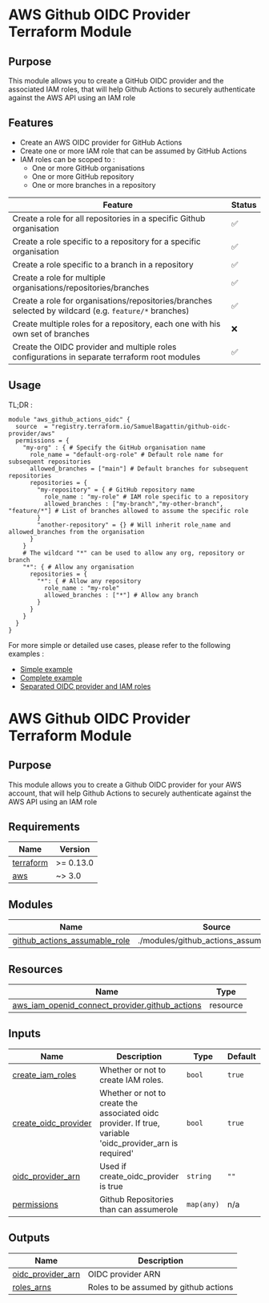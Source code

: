 
# AWS Github OIDC Provider Terraform Module

## Purpose
This module allows you to create a GitHub OIDC provider and the associated IAM roles, that will help Github Actions to securely authenticate against the AWS API using an IAM role

## Features
* Create an AWS OIDC provider for GitHub Actions
* Create one or more IAM role that can be assumed by GitHub Actions
* IAM roles can be scoped to :
  * One or more GitHub organisations
  * One or more GitHub repository
  * One or more branches in a repository

| Feature                                                                                                | Status |
|--------------------------------------------------------------------------------------------------------|--------|
| Create a role for all repositories in a specific Github organisation                                   | ✅      |
| Create a role specific to a repository for a specific organisation                                     | ✅      |
| Create a role specific to a branch in a repository                                                     | ✅      |
| Create a role for multiple organisations/repositories/branches                                         | ✅      |
| Create a role for organisations/repositories/branches selected by wildcard (e.g. `feature/*` branches) | ✅      | 
| Create multiple roles for a repository, each one with his own set of branches                          | ❌      |
| Create the OIDC provider and multiple roles configurations in separate terraform root modules          | ✅      |

## Usage
TL;DR :
```hcl
module "aws_github_actions_oidc" {
  source  = "registry.terraform.io/SamuelBagattin/github-oidc-provider/aws"
  permissions = {
    "my-org" : { # Specify the GitHub organisation name
      role_name = "default-org-role" # Default role name for subsequent repositories
      allowed_branches = ["main"] # Default branches for subsequent repositories
      repositories = {
        "my-repository" = { # GitHub repository name
          role_name : "my-role" # IAM role specific to a repository
          allowed_branches : ["my-branch","my-other-branch", "feature/*"] # List of branches allowed to assume the specific role
        }
        "another-repository" = {} # Will inherit role_name and allowed_branches from the organisation
      }
    }
    # The wildcard "*" can be used to allow any org, repository or branch
    "*": { # Allow any organisation
      repositories = {
        "*": { # Allow any repository
          role_name : "my-role"
          allowed_branches : ["*"] # Allow any branch
        }
      }
    }
  }
}
```

For more simple or detailed use cases, please refer to the following examples :
- [Simple example](./examples/simple)
- [Complete example](./examples/complete)
- [Separated OIDC provider and IAM roles](./examples/separate_configuration)


<!-- BEGIN_TF_DOCS -->
# AWS Github OIDC Provider Terraform Module

## Purpose
This module allows you to create a Github OIDC provider for your AWS account, that will help Github Actions to securely authenticate against the AWS API using an IAM role

## Requirements

| Name | Version |
|------|---------|
| <a name="requirement_terraform"></a> [terraform](#requirement\_terraform) | >= 0.13.0 |
| <a name="requirement_aws"></a> [aws](#requirement\_aws) | ~> 3.0 |

## Modules

| Name | Source | Version |
|------|--------|---------|
| <a name="module_github_actions_assumable_role"></a> [github\_actions\_assumable\_role](#module\_github\_actions\_assumable\_role) | ./modules/github_actions_assumable_role | n/a |

## Resources

| Name | Type |
|------|------|
| [aws_iam_openid_connect_provider.github_actions](https://registry.terraform.io/providers/hashicorp/aws/latest/docs/resources/iam_openid_connect_provider) | resource |

## Inputs

| Name | Description | Type | Default | Required |
|------|-------------|------|---------|:--------:|
| <a name="input_create_iam_roles"></a> [create\_iam\_roles](#input\_create\_iam\_roles) | Whether or not to create IAM roles. | `bool` | `true` | no |
| <a name="input_create_oidc_provider"></a> [create\_oidc\_provider](#input\_create\_oidc\_provider) | Whether or not to create the associated oidc provider. If true, variable 'oidc\_provider\_arn is required' | `bool` | `true` | no |
| <a name="input_oidc_provider_arn"></a> [oidc\_provider\_arn](#input\_oidc\_provider\_arn) | Used if create\_oidc\_provider is true | `string` | `""` | no |
| <a name="input_permissions"></a> [permissions](#input\_permissions) | Github Repositories than can assumerole | `map(any)` | n/a | yes |

## Outputs

| Name | Description |
|------|-------------|
| <a name="output_oidc_provider_arn"></a> [oidc\_provider\_arn](#output\_oidc\_provider\_arn) | OIDC provider ARN |
| <a name="output_roles_arns"></a> [roles\_arns](#output\_roles\_arns) | Roles to be assumed by github actions |
<!-- END_TF_DOCS -->